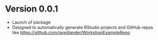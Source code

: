 # Version 0.0.1
- Launch of package
- Designed to automatically generate RStudio projects and GitHub repos like https://github.com/jaredlander/WorkshopExampleRepo
